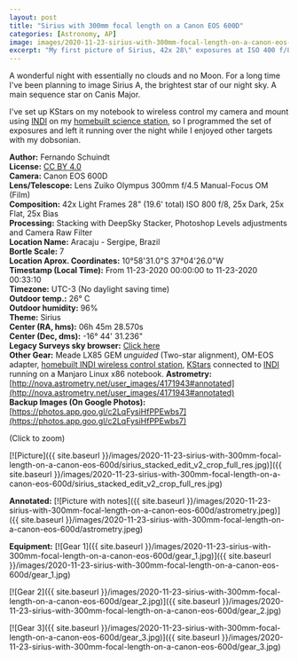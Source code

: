 ```yaml
---
layout: post
title: "Sirius with 300mm focal length on a Canon EOS 600D"
categories: [Astronomy, AP]
image: images/2020-11-23-sirius-with-300mm-focal-length-on-a-canon-eos-600d/sirius_stacked_edit_v2_crop_super_small.jpg
excerpt: "My first picture of Sirius, 42x 28\" exposures at ISO 400 f/8."
---
```


A wonderful night with essentially no clouds and no Moon. For a long time I've been planning to image Sirius A, the brightest star of our night sky. A main sequence star on Canis Major.

I've set up KStars on my notebook to wireless control my camera and mount using [INDI](https://www.indilib.org/) on my [homebuilt science station](https://fschuindt.722.network/2020/07/31/build-showcase-my-wireless-raspberry-pi-powered-science-station-for-controlling-the-telescope-mount-dslr-camera-and-all-future-gear.html), so I programmed the set of exposures and left it running over the night while I enjoyed other targets with my dobsonian.

**Author:** Fernando Schuindt  
**License:** [CC BY 4.0](https://creativecommons.org/licenses/by/4.0/)  
**Camera:** Canon EOS 600D  
**Lens/Telescope:** Lens Zuiko Olympus 300mm f/4.5 Manual-Focus OM (Film)  
**Composition:** 42x Light Frames 28" (19.6' total) ISO 800 f/8, 25x Dark, 25x Flat, 25x Bias  
**Processing:** Stacking with DeepSky Stacker, Photoshop Levels adjustments and Camera Raw Filter  
**Location Name:** Aracaju - Sergipe, Brazil  
**Bortle Scale:** 7  
**Location Aprox. Coordinates:** 10°58'31.0"S 37°04'26.0"W  
**Timestamp (Local Time):** From 11-23-2020 00:00:00 to 11-23-2020 00:33:10  
**Timezone:** UTC-3 (No daylight saving time)  
**Outdoor temp.:** 26° C  
**Outdoor humidity:** 96%  
**Theme:** Sirius  
**Center (RA, hms):** 06h 45m 28.570s  
**Center (Dec, dms):** -16° 44' 31.236"  
**Legacy Surveys sky browser:** [Click here](http://legacysurvey.org/viewer/?ra=101.3690&dec=-16.7420&layer=unwise-neo6&poly=100.0549,-14.9878,100.1886,-18.5829,102.7067,-18.4866,102.5283,-14.8921,100.0549,-14.9878)  
**Other Gear:** Meade LX85 GEM *unguided* (Two-star alignment), OM-EOS adapter, [homebuilt INDI wireless control station](https://fschuindt.722.network/2020/07/31/build-showcase-my-wireless-raspberry-pi-powered-science-station-for-controlling-the-telescope-mount-dslr-camera-and-all-future-gear.html), [KStars](https://apps.kde.org/en/kstars) connected to [INDI](https://www.indilib.org/) running on a Manjaro Linux x86 notebook.
**Astrometry:** [http://nova.astrometry.net/user_images/4171943#annotated](http://nova.astrometry.net/user_images/4171943#annotated)  
**Backup Images (On Google Photos):** [https://photos.app.goo.gl/c2LqFysiHfPPEwbs7](https://photos.app.goo.gl/c2LqFysiHfPPEwbs7)  

(Click to zoom)

[![Picture]({{ site.baseurl }}/images/2020-11-23-sirius-with-300mm-focal-length-on-a-canon-eos-600d/sirius_stacked_edit_v2_crop_full_res.jpg)]({{ site.baseurl }}/images/2020-11-23-sirius-with-300mm-focal-length-on-a-canon-eos-600d/sirius_stacked_edit_v2_crop_full_res.jpg)

**Annotated:**
[![Picture with notes]({{ site.baseurl }}/images/2020-11-23-sirius-with-300mm-focal-length-on-a-canon-eos-600d/astrometry.jpeg)]({{ site.baseurl }}/images/2020-11-23-sirius-with-300mm-focal-length-on-a-canon-eos-600d/astrometry.jpeg)

**Equipment:**
[![Gear 1]({{ site.baseurl }}/images/2020-11-23-sirius-with-300mm-focal-length-on-a-canon-eos-600d/gear_1.jpg)]({{ site.baseurl }}/images/2020-11-23-sirius-with-300mm-focal-length-on-a-canon-eos-600d/gear_1.jpg)

[![Gear 2]({{ site.baseurl }}/images/2020-11-23-sirius-with-300mm-focal-length-on-a-canon-eos-600d/gear_2.jpg)]({{ site.baseurl }}/images/2020-11-23-sirius-with-300mm-focal-length-on-a-canon-eos-600d/gear_2.jpg)

[![Gear 3]({{ site.baseurl }}/images/2020-11-23-sirius-with-300mm-focal-length-on-a-canon-eos-600d/gear_3.jpg)]({{ site.baseurl }}/images/2020-11-23-sirius-with-300mm-focal-length-on-a-canon-eos-600d/gear_3.jpg)
